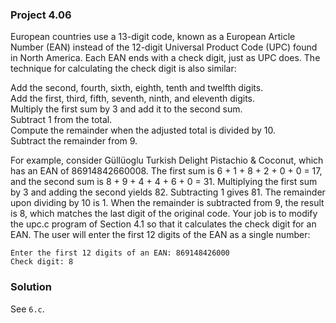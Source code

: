 ### Project 4.06
European countries use a 13-digit code, known as a European Article Number (EAN)
instead of the 12-digit Universal Product Code (UPC) found in North America.
Each EAN ends with a check digit, just as UPC does. The technique for
calculating the check digit is also similar:

Add the second, fourth, sixth, eighth, tenth and twelfth digits.  
Add the first, third, fifth, seventh, ninth, and eleventh digits.  
Multiply the first sum by 3 and add it to the second sum.  
Subtract 1 from the total.  
Compute the remainder when the adjusted total is divided by 10.  
Subtract the remainder from 9.

For example, consider Güllüoglu Turkish Delight Pistachio & Coconut, which has
an EAN of 86914842660008. The first sum is 6 + 1 + 8 + 2 + 0 + 0 = 17, and the
second sum is 8 + 9 + 4 + 4 + 6 + 0 = 31. Multiplying the first sum by 3 and
adding the second yields 82. Subtracting 1 gives 81. The remainder upon dividing
by 10 is 1. When the remainder is subtracted from 9, the result is 8, which
matches the last digit of the original code. Your job is to modify the upc.c
program of Section 4.1 so that it calculates the check digit for an EAN. The
user will enter the first 12 digits of the EAN as a single number:

```
Enter the first 12 digits of an EAN: 869148426000
Check digit: 8
```

### Solution
See `6.c`.
